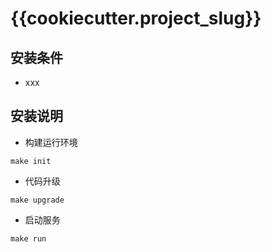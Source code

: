 # {{cookiecutter.project_slug}}

## 安装条件

* xxx

## 安装说明

* 构建运行环境

```
make init
```

* 代码升级

```
make upgrade
```

* 启动服务

```
make run
```

